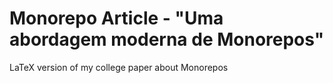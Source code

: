 # Monorepo Article - "Uma abordagem moderna de Monorepos"

LaTeX version of my college paper about Monorepos

